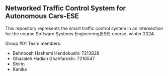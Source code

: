 ## Networked Traffic Control System for Autonomous Cars-ESE
This repository represents the smart traffic control system in an intersection for the course Software Systems Engineering(ESE) course, winter 2024.

Group #01
Team members:
- Behnoosh Hashemi Hendokushi: 7213828
- Ghazaleh Hadian Ghahfarokhi: 7216547
- Shirin
- Kanika